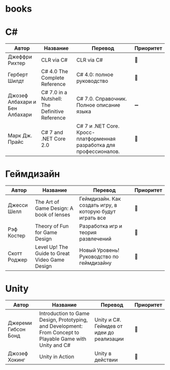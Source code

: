 # books

# C#

Автор | Название | Перевод | Приоритет
------------ | ------------- | ------------- | -------------
Джеффри Рихтер | CLR via C# | CLR via C# | :small_red_triangle:
Герберт Шилдт | C# 4.0 The Complete Reference | C# 4.0: полное руководство | :small_red_triangle:
Джозеф Албахари и Бен Албахари | C# 7.0 in a Nutshell: The Definitive Reference | C# 7.0. Справочник. Полное описание языка | :heavy_minus_sign:
Марк Дж. Прайс | C# 7 and .NET Core 2.0 | C# 7 и .NET Core. Кросс-платформенная разработка для профессионалов. | :small_red_triangle_down:

# Геймдизайн

Автор | Название | Перевод | Приоритет
------------ | ------------- | ------------- | -------------
Джесси Шелл | The Art of Game Design: A book of lenses | Геймдизайн. Как создать игру, в которую будут играть все | :small_red_triangle:
Рэф Костер | Theory of Fun for Game Design | Разработка игр и теория развлечений | :small_red_triangle:
Скотт Роджер | Level Up! The Guide to Great Video Game Design | Новый Уровень! Руководство по геймдизайну | :small_red_triangle:

# Unity

Автор | Название | Перевод | Приоритет
------------ | ------------- | ------------- | -------------
Джереми Гибсон Бонд | Introduction to Game Design, Prototyping, and Development: From Concept to Playable Game with Unity and C# | Unity и C#. Геймдев от идеи до реализации | :small_red_triangle:
Джозеф Хокинг | Unity in Action | Unity в действии | :small_red_triangle_down:
